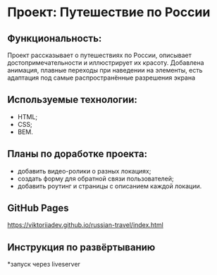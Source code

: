 # Проект: Путешествие по России

## Функциональность:
Проект рассказывает о путешествиях по России, описывает достопримечательности и иллюстрирует их красоту. 
Добавлена анимация, плавные переходы при наведении на элементы, есть адаптация под самые распространённые разрешения экрана

## Используемые технологии:

- HTML;
- CSS;
- BEM.

## Планы по доработке проекта:

- добавить видео-ролики о разных локациях;
- создать форму для обратной связи пользователей;
- добавить роутинг и страницы с описанием каждой локации.

## GitHub Pages
https://viktoriiadev.github.io/russian-travel/index.html

## Инструкция по развёртыванию
*запуск через liveserver
